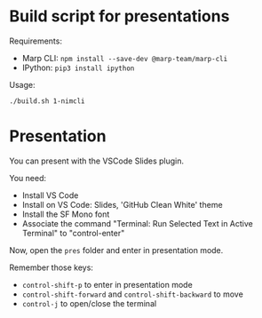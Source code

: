 # Build script for presentations

Requirements:

- Marp CLI: `npm install --save-dev @marp-team/marp-cli`
- IPython: `pip3 install ipython`

Usage:

`./build.sh 1-nimcli`

# Presentation

You can present with the VSCode Slides plugin.

You need:

- Install VS Code
- Install on VS Code: Slides, 'GitHub Clean White' theme 
- Install the SF Mono font
- Associate the command "Terminal: Run Selected Text in Active Terminal" to "control-enter"


Now, open the `pres` folder and enter in presentation mode.

Remember those keys:

- `control-shift-p` to enter in presentation mode
- `control-shift-forward` and `control-shift-backward` to move
- `control-j` to open/close the terminal


